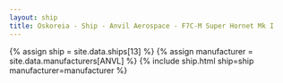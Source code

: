 ```yaml
---
layout: ship
title: Oskoreia - Ship - Anvil Aerospace - F7C-M Super Hornet Mk I
---
```

{% assign ship = site.data.ships[13] %}
{% assign manufacturer = site.data.manufacturers[ANVL] %}
{% include ship.html ship=ship manufacturer=manufacturer %}
